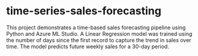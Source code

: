 # time-series-sales-forecasting
This project demonstrates a time-based sales forecasting pipeline using Python and Azure ML Studio. A Linear Regression model was trained using the number of days since the first record to capture the trend in sales over time. The model predicts future weekly sales for a 30-day period.
